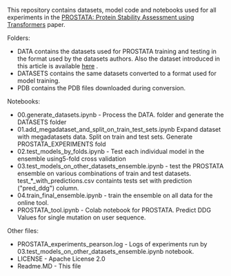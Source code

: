 This repository contains datasets, model code and notebooks used for all experiments in the [PROSTATA: Protein Stability Assessment using
Transformers](https://www.biorxiv.org/content/10.1101/2022.12.25.521875v1) paper.

Folders:

- DATA contains the datasets used for PROSTATA training and testing in the format used by the datasets authors. Also the dataset introduced in this article is available [here](https://github.com/mitiau/PROSTATA/blob/main/DATA/dataset_our_w_clusters_v2.5.pkl) .
- DATASETS contains the same datasets converted to a format used for model training.
- PDB contains the PDB files downloaded during conversion.

Notebooks:

- 00.generate_datasets.ipynb - Process the DATA. folder and generate the DATASETS folder
- 01.add_megadataset_and_split_on_train_test_sets.ipynb Expand dataset with megadatasets data. Split on train and test sets. Generate PROSTATA_EXPERIMENTS fold
- 02.test_models_by_folds.ipynb - Test each individual model in the ensemble using5-fold cross validation
- 03.test_models_on_other_datasets_ensemble.ipynb - test the PROSTATA ensemble on various combinations of train and test datasets. test_\*_with_predictions.csv containts tests set with prediction ("pred_ddg") column. 
- 04.train_final_ensemble.ipynb - train the ensemble on all data for the online tool.
- PROSTATA_tool.ipynb - Colab notebook for PROSTATA. Predict DDG Values for single mutation on user sequence.

Other files:

- PROSTATA_experiments_pearson.log - Logs of experiments run by 03.test_models_on_other_datasets_ensemble.ipynb notebook.
- LICENSE - Apache License 2.0
- Readme.MD - This file
